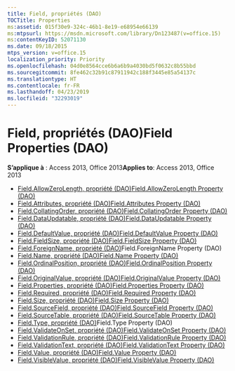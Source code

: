 ```yaml
---
title: Field, propriétés (DAO)
TOCTitle: Properties
ms:assetid: 015f30e9-324c-46b1-8e19-e68954e66139
ms:mtpsurl: https://msdn.microsoft.com/library/Dn123487(v=office.15)
ms:contentKeyID: 52071130
ms.date: 09/18/2015
mtps_version: v=office.15
localization_priority: Priority
ms.openlocfilehash: 04d0e8564cce6b6a6b9a4030bd5f0632c8b55bbd
ms.sourcegitcommit: 8fe462c32b91c87911942c188f3445e85a54137c
ms.translationtype: HT
ms.contentlocale: fr-FR
ms.lasthandoff: 04/23/2019
ms.locfileid: "32293019"
---
```

# <a name="field-properties-dao"></a><span data-ttu-id="6c3fd-102">Field, propriétés (DAO)</span><span class="sxs-lookup"><span data-stu-id="6c3fd-102">Field Properties (DAO)</span></span>

<span data-ttu-id="6c3fd-103">**S’applique à** : Access 2013, Office 2013</span><span class="sxs-lookup"><span data-stu-id="6c3fd-103">**Applies to**: Access 2013, Office 2013</span></span>

- [<span data-ttu-id="6c3fd-104">Field.AllowZeroLength, propriété (DAO)</span><span class="sxs-lookup"><span data-stu-id="6c3fd-104">Field.AllowZeroLength Property (DAO)</span></span>](field-allowzerolength-property-dao.md)
- [<span data-ttu-id="6c3fd-105">Field.Attributes, propriété (DAO)</span><span class="sxs-lookup"><span data-stu-id="6c3fd-105">Field.Attributes Property (DAO)</span></span>](field-attributes-property-dao.md)
- [<span data-ttu-id="6c3fd-106">Field.CollatingOrder, propriété (DAO)</span><span class="sxs-lookup"><span data-stu-id="6c3fd-106">Field.CollatingOrder Property (DAO)</span></span>](field-collatingorder-property-dao.md)
- [<span data-ttu-id="6c3fd-107">Field.DataUpdatable, propriété (DAO)</span><span class="sxs-lookup"><span data-stu-id="6c3fd-107">Field.DataUpdatable Property (DAO)</span></span>](field-dataupdatable-property-dao.md)
- [<span data-ttu-id="6c3fd-108">Field.DefaultValue, propriété (DAO)</span><span class="sxs-lookup"><span data-stu-id="6c3fd-108">Field.DefaultValue Property (DAO)</span></span>](field-defaultvalue-property-dao.md)
- [<span data-ttu-id="6c3fd-109">Field.FieldSize, propriété (DAO)</span><span class="sxs-lookup"><span data-stu-id="6c3fd-109">Field.FieldSize Property (DAO)</span></span>](field-fieldsize-property-dao.md)
- <span data-ttu-id="6c3fd-110">[Field.ForeignName, propriété (DAO)](field-foreignname-property-dao.md)</span><span class="sxs-lookup"><span data-stu-id="6c3fd-110">[](field-foreignname-property-dao.md)Field.ForeignName Property (DAO)</span></span>
- [<span data-ttu-id="6c3fd-111">Field.Name, propriété (DAO)</span><span class="sxs-lookup"><span data-stu-id="6c3fd-111">Field.Name Property (DAO)</span></span>](field-name-property-dao.md)
- [<span data-ttu-id="6c3fd-112">Field.OrdinalPosition, propriété (DAO)</span><span class="sxs-lookup"><span data-stu-id="6c3fd-112">Field.OrdinalPosition Property (DAO)</span></span>](field-ordinalposition-property-dao.md)
- [<span data-ttu-id="6c3fd-113">Field.OriginalValue, propriété (DAO)</span><span class="sxs-lookup"><span data-stu-id="6c3fd-113">Field.OriginalValue Property (DAO)</span></span>](field-originalvalue-property-dao.md)
- [<span data-ttu-id="6c3fd-114">Field.Properties, propriété (DAO)</span><span class="sxs-lookup"><span data-stu-id="6c3fd-114">Field.Properties Property (DAO)</span></span>](field-properties-property-dao.md)
- [<span data-ttu-id="6c3fd-115">Field.Required, propriété (DAO)</span><span class="sxs-lookup"><span data-stu-id="6c3fd-115">Field.Required Property (DAO)</span></span>](field-required-property-dao.md)
- [<span data-ttu-id="6c3fd-116">Field.Size, propriété (DAO)</span><span class="sxs-lookup"><span data-stu-id="6c3fd-116">Field.Size Property (DAO)</span></span>](field-size-property-dao.md)
- [<span data-ttu-id="6c3fd-117">Field.SourceField, propriété (DAO)</span><span class="sxs-lookup"><span data-stu-id="6c3fd-117">Field.SourceField Property (DAO)</span></span>](field-sourcefield-property-dao.md)
- [<span data-ttu-id="6c3fd-118">Field.SourceTable, propriété (DAO)</span><span class="sxs-lookup"><span data-stu-id="6c3fd-118">Field.SourceTable Property (DAO)</span></span>](field-sourcetable-property-dao.md)
- <span data-ttu-id="6c3fd-119">[Field.Type, propriété (DAO)](field-type-property-dao.md)</span><span class="sxs-lookup"><span data-stu-id="6c3fd-119">[](field-type-property-dao.md)Field.Type Property (DAO)</span></span>
- [<span data-ttu-id="6c3fd-120">Field.ValidateOnSet, propriété (DAO)</span><span class="sxs-lookup"><span data-stu-id="6c3fd-120">Field.ValidateOnSet Property (DAO)</span></span>](field-validateonset-property-dao.md)
- [<span data-ttu-id="6c3fd-121">Field.ValidationRule, propriété (DAO)</span><span class="sxs-lookup"><span data-stu-id="6c3fd-121">Field.ValidationRule Property (DAO)</span></span>](field-validationrule-property-dao.md)
- [<span data-ttu-id="6c3fd-122">Field.ValidationText, propriété (DAO)</span><span class="sxs-lookup"><span data-stu-id="6c3fd-122">Field.ValidationText Property (DAO)</span></span>](field-validationtext-property-dao.md)
- [<span data-ttu-id="6c3fd-123">Field.Value, propriété (DAO)</span><span class="sxs-lookup"><span data-stu-id="6c3fd-123">Field.Value Property (DAO)</span></span>](field-value-property-dao.md)
- [<span data-ttu-id="6c3fd-124">Field.VisibleValue, propriété (DAO)</span><span class="sxs-lookup"><span data-stu-id="6c3fd-124">Field.VisibleValue Property (DAO)</span></span>](field-visiblevalue-property-dao.md)


